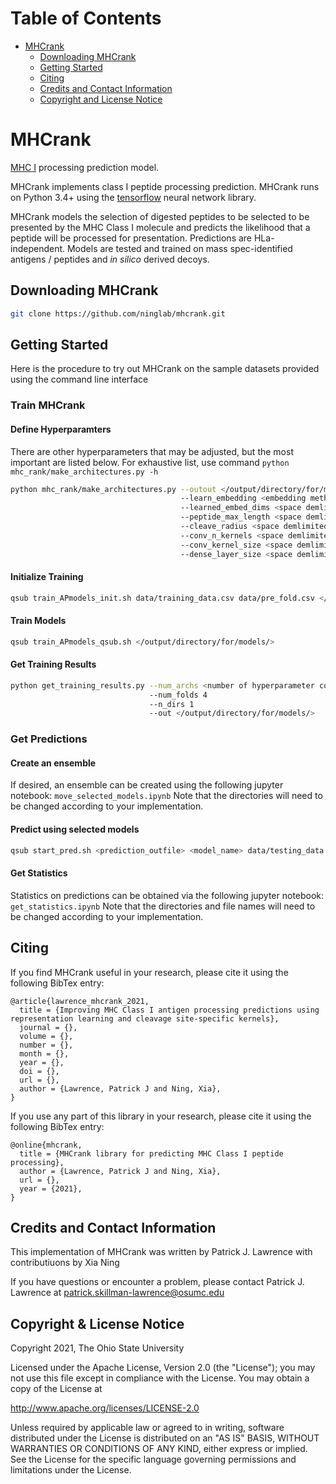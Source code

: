 Table of Contents
=====================
 * [MHCrank](#mhcrank)
     * [Downloading MHCrank](#downloading-mhcrank)
     * [Getting Started](#getting-started)
     * [Citing](#citing)
     * [Credits and Contact Information](#credits--contact-information)
     * [Copyright and License Notice](#copyright--license-notice)



# MHCrank
[MHC I](https://en.wikipedia.org/wiki/MHC_class_I) processing
prediction model.

MHCrank implements class I peptide processing prediction. 
MHCrank runs on Python 3.4+ using the
[tensorflow](https://www.tensorflow.org/) neural network library.

MHCrank models the selection of digested peptides to be selected to be presented by the MHC Class I molecule and predicts the likelihood that a peptide will be processed for presentation. Predictions are HLa-independent. Models are tested and trained on mass spec-identified antigens / peptides and *in silico* derived decoys. 


## Downloading MHCrank
```bash
git clone https://github.com/ninglab/mhcrank.git
```


## Getting Started
Here is the procedure to try out MHCrank on the sample datasets provided using the command line interface

### Train MHCrank

#### Define Hyperparamters
There are other hyperparameters that may be adjusted, but the most important are listed below. For exhaustive list, 
use command `python mhc_rank/make_architectures.py -h`

```bash
python mhc_rank/make_architectures.py --outout </output/directory/for/models/>
                                      --learn_embedding <embedding methods (space delimited): no (for BLOSUM62), yes, and/or combo>
                                      --learned_embed_dims <space demlimited list of ints to for amino acid learned embedding vector>
                                      --peptide_max_length <space demlimited list of ints describing length to process peptides to>
                                      --cleave_radius <space demlimited list of ints describing radius of cleavage site for CSSK>
                                      --conv_n_kernels <space demlimited list of ints describing number of filters for initial conv layer>
                                      --conv_kernel_size <space demlimited list of ints describing kernel size>
                                      --dense_layer_size <space demlimited list of ints describing number of units in dense layer>
```

#### Initialize Training
```bash
qsub train_APmodels_init.sh data/training_data.csv data/pre_fold.csv </output/directory/for/models/>hyperparameters.json </output/directory/for/models/>
```

#### Train Models
```bash
qsub train_APmodels_qsub.sh </output/directory/for/models/>
```

#### Get Training Results
```bash
python get_training_results.py --num_archs <number of hyperparameter combinations>
                               --num_folds 4
                               --n_dirs 1
                               --out </output/directory/for/models/>
```

### Get Predictions
#### Create an ensemble
If desired, an ensemble can be created using the following jupyter notebook: `move_selected_models.ipynb`
Note that the directories will need to be changed according to your implementation.

#### Predict using selected models
```bash
qsub start_pred.sh <prediction_outfile> <model_name> data/testing_data.csv.gz 00 <weight number> 0 50000
```

#### Get Statistics
Statistics on predictions can be obtained via the following jupyter notebook: `get_statistics.ipynb`
Note that the directories and file names will need to be changed according to your implementation.


## Citing
If you find MHCrank useful in your research, please cite it using the following BibTex entry:
```
@article{lawrence_mhcrank_2021,
  title = {Improving MHC Class I antigen processing predictions using representation learning and cleavage site-specific kernels},
  journal = {},
  volume = {},
  number = {},
  month = {},
  year = {},
  doi = {},
  url = {},
  author = {Lawrence, Patrick J and Ning, Xia},
}
```

If you use any part of this library in your research, please cite it using the following BibTex entry:
```
@online{mhcrank,
  title = {MHCrank library for predicting MHC Class I peptide processing},
  author = {Lawrence, Patrick J and Ning, Xia},
  url = {},
  year = {2021},
}
```



## Credits and Contact Information
This implementation of MHCrank was written by Patrick J. Lawrence with contributiuons by Xia Ning

If you have questions or encounter a problem, please contact Patrick J. Lawrence at <a href='mailto:patrick.skillman-lawrence@osumc.edu'>patrick.skillman-lawrence@osumc.edu</a>


## Copyright & License Notice
Copyright 2021, The Ohio State University

Licensed under the Apache License, Version 2.0 (the "License"); you may not use this file except in compliance with the License. You may obtain a copy of the License at

http://www.apache.org/licenses/LICENSE-2.0

Unless required by applicable law or agreed to in writing, software distributed under the License is distributed on an "AS IS" BASIS, WITHOUT WARRANTIES OR CONDITIONS OF ANY KIND, either express or implied. See the License for the specific language governing permissions and limitations under the License.
